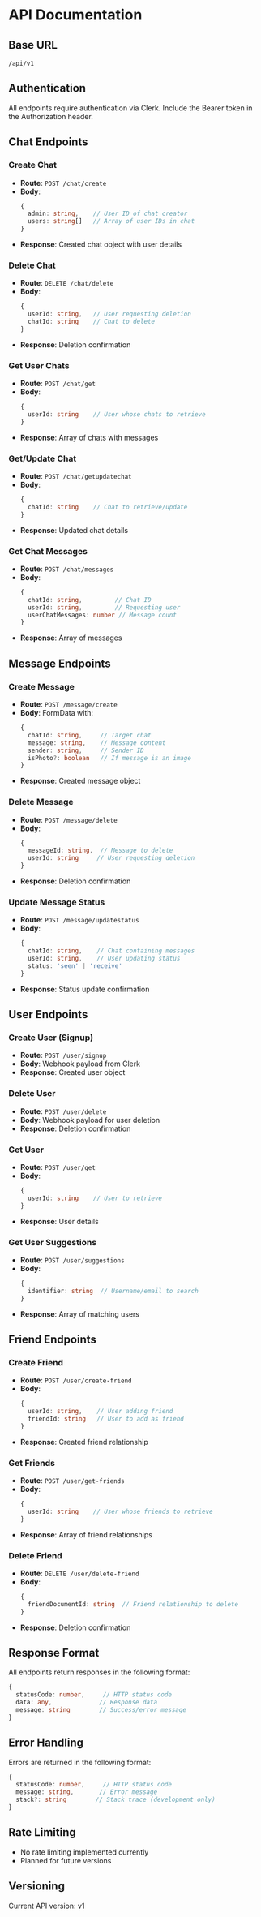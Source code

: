 # API Documentation

## Base URL
`/api/v1`

## Authentication
All endpoints require authentication via Clerk. Include the Bearer token in the Authorization header.

## Chat Endpoints

### Create Chat
- **Route**: `POST /chat/create`
- **Body**:
  ```typescript
  {
    admin: string,    // User ID of chat creator
    users: string[]   // Array of user IDs in chat
  }
  ```
- **Response**: Created chat object with user details

### Delete Chat
- **Route**: `DELETE /chat/delete`
- **Body**:
  ```typescript
  {
    userId: string,   // User requesting deletion
    chatId: string    // Chat to delete
  }
  ```
- **Response**: Deletion confirmation

### Get User Chats
- **Route**: `POST /chat/get`
- **Body**:
  ```typescript
  {
    userId: string    // User whose chats to retrieve
  }
  ```
- **Response**: Array of chats with messages

### Get/Update Chat
- **Route**: `POST /chat/getupdatechat`
- **Body**:
  ```typescript
  {
    chatId: string    // Chat to retrieve/update
  }
  ```
- **Response**: Updated chat details

### Get Chat Messages
- **Route**: `POST /chat/messages`
- **Body**:
  ```typescript
  {
    chatId: string,         // Chat ID
    userId: string,         // Requesting user
    userChatMessages: number // Message count
  }
  ```
- **Response**: Array of messages

## Message Endpoints

### Create Message
- **Route**: `POST /message/create`
- **Body**: FormData with:
  ```typescript
  {
    chatId: string,     // Target chat
    message: string,    // Message content
    sender: string,     // Sender ID
    isPhoto?: boolean   // If message is an image
  }
  ```
- **Response**: Created message object

### Delete Message
- **Route**: `POST /message/delete`
- **Body**:
  ```typescript
  {
    messageId: string,  // Message to delete
    userId: string     // User requesting deletion
  }
  ```
- **Response**: Deletion confirmation

### Update Message Status
- **Route**: `POST /message/updatestatus`
- **Body**:
  ```typescript
  {
    chatId: string,    // Chat containing messages
    userId: string,    // User updating status
    status: 'seen' | 'receive'
  }
  ```
- **Response**: Status update confirmation

## User Endpoints

### Create User (Signup)
- **Route**: `POST /user/signup`
- **Body**: Webhook payload from Clerk
- **Response**: Created user object

### Delete User
- **Route**: `POST /user/delete`
- **Body**: Webhook payload for user deletion
- **Response**: Deletion confirmation

### Get User
- **Route**: `POST /user/get`
- **Body**:
  ```typescript
  {
    userId: string    // User to retrieve
  }
  ```
- **Response**: User details

### Get User Suggestions
- **Route**: `POST /user/suggestions`
- **Body**:
  ```typescript
  {
    identifier: string  // Username/email to search
  }
  ```
- **Response**: Array of matching users

## Friend Endpoints

### Create Friend
- **Route**: `POST /user/create-friend`
- **Body**:
  ```typescript
  {
    userId: string,    // User adding friend
    friendId: string   // User to add as friend
  }
  ```
- **Response**: Created friend relationship

### Get Friends
- **Route**: `POST /user/get-friends`
- **Body**:
  ```typescript
  {
    userId: string    // User whose friends to retrieve
  }
  ```
- **Response**: Array of friend relationships

### Delete Friend
- **Route**: `DELETE /user/delete-friend`
- **Body**:
  ```typescript
  {
    friendDocumentId: string  // Friend relationship to delete
  }
  ```
- **Response**: Deletion confirmation

## Response Format

All endpoints return responses in the following format:
```typescript
{
  statusCode: number,     // HTTP status code
  data: any,             // Response data
  message: string        // Success/error message
}
```

## Error Handling

Errors are returned in the following format:
```typescript
{
  statusCode: number,     // HTTP status code
  message: string,       // Error message
  stack?: string        // Stack trace (development only)
}
```

## Rate Limiting
- No rate limiting implemented currently
- Planned for future versions

## Versioning
Current API version: v1
